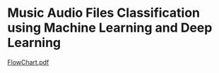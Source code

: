 # Music Audio Files Classification using Machine Learning and Deep Learning
[FlowChart.pdf](https://github.com/user-attachments/files/16703419/FlowChart.pdf)
